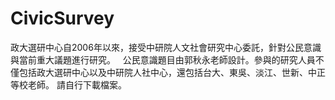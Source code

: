 # CivicSurvey
政大選研中心自2006年以來，接受中研院人文社會研究中心委託，針對公民意識與當前重大議題進行研究。  
公民意識題目由郭秋永老師設計。參與的研究人員不僅包括政大選研中心以及中研院人社中心，還包括台大、東吳、淡江、世新、中正等校老師。
請自行下載檔案。
